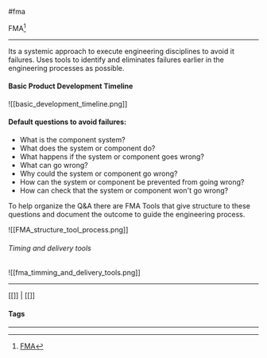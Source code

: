 #fma 

FMA[^1]
***
Its a systemic approach to execute engineering disciplines to avoid it failures.
Uses tools to identify and eliminates failures earlier in the engineering processes as possible.


#### Basic Product Development Timeline
![[basic_development_timeline.png]]


#### Default questions to avoid failures:
 - What is the component system?
 - What does the system or component do?
 - What happens if the system or component goes wrong?
 - What can go wrong?
 - Why could the system or component go wrong?
 - How can the system or component be prevented from going wrong?
 - How can check that the system or component won't go wrong?

To help organize the Q&A there are FMA Tools that give structure to these questions and document the outcome to guide the engineering process.

![[FMA_structure_tool_process.png]]

###### Timing and delivery tools

![[fma_timming_and_delivery_tools.png]]



***
[[]] | [[]]
#### Tags
***
[^1]: [FMA](https://degreed.com/pathway/3pm7ejxz9n/pathway?newWindow=true)